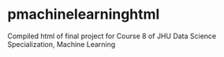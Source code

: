 pmachinelearninghtml
====================

Compiled html of final project for Course 8 of JHU Data Science Specialization, Machine Learning
